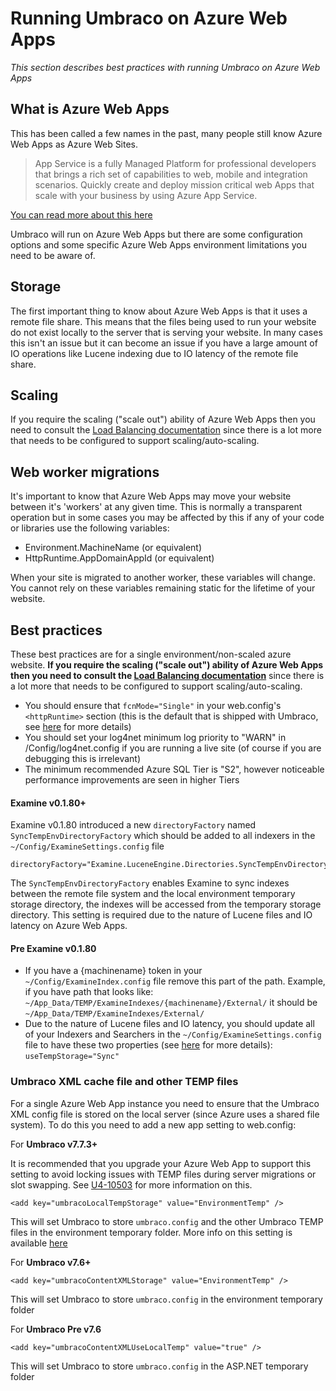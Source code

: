 # Running Umbraco on Azure Web Apps

_This section describes best practices with running Umbraco on Azure Web Apps_

## What is Azure Web Apps

This has been called a few names in the past, many people still know Azure Web Apps as Azure Web Sites. 

> App Service is a fully Managed Platform for professional developers that brings a rich set of capabilities to web, mobile and integration scenarios. Quickly create and deploy mission critical web Apps that scale with your business by using Azure App Service.

[You can read more about this here](https://azure.microsoft.com/en-us/documentation/articles/app-service-web-overview/)

Umbraco will run on Azure Web Apps but there are some configuration options and some specific Azure Web Apps environment limitations you need to be aware of.

## Storage

The first important thing to know about Azure Web Apps is that it uses a remote file share. 
This means that the files being used to run your website do not exist locally to the server that is serving your website.
In many cases this isn't an issue but it can become an issue if you have a large amount of IO operations like Lucene indexing
due to IO latency of the remote file share.

## Scaling

If you require the scaling ("scale out") ability of Azure Web Apps then you need to consult 
the [Load Balancing documentation](load-balancing.md) since there is a lot more that needs
to be configured to support scaling/auto-scaling.

## Web worker migrations

It's important to know that Azure Web Apps may move your website between it's 'workers' at any
given time. This is normally a transparent operation but in some cases you may be affected by this 
if any of your code or libraries use the following variables:

* Environment.MachineName (or equivalent)
* HttpRuntime.AppDomainAppId (or equivalent)

When your site is migrated to another worker, these variables will change. 
You cannot rely on these variables remaining static for the lifetime of your website.


## Best practices

These best practices are for a single environment/non-scaled azure website. __If you require the scaling ("scale out") 
ability of Azure Web Apps then you need to consult the 
[Load Balancing documentation](load-balancing.md)__ since there is a lot more that needs
to be configured to support scaling/auto-scaling.

* You should ensure that `fcnMode="Single"` in your web.config's `<httpRuntime>` section (this is the default that is shipped with Umbraco, see [here](http://shazwazza.com/post/all-about-aspnet-file-change-notification-fcn/) for more details)
* You should set your log4net minimum log priority to "WARN" in /Config/log4net.config if you are running a live site (of course if you are debugging this is irrelevant)
* The minimum recommended Azure SQL Tier is "S2", however noticeable performance improvements are seen in higher Tiers 

#### Examine v0.1.80+ ####

Examine v0.1.80 introduced a new `directoryFactory` named `SyncTempEnvDirectoryFactory` which should be added to all indexers in the `~/Config/ExamineSettings.config` file

    directoryFactory="Examine.LuceneEngine.Directories.SyncTempEnvDirectoryFactory,Examine"

The `SyncTempEnvDirectoryFactory` enables Examine to sync indexes between the remote file system and the local environment temporary storage directory, the indexes will be accessed from the temporary storage directory. This setting is required due to the nature of Lucene files and IO latency on Azure Web Apps.

#### Pre Examine v0.1.80 ####

* If you have a {machinename} token in your `~/Config/ExamineIndex.config` file remove this part of the path. Example, if you have path that looks like: `~/App_Data/TEMP/ExamineIndexes/{machinename}/External/` it should be `~/App_Data/TEMP/ExamineIndexes/External/` 
* Due to the nature of Lucene files and IO latency, you should update all of your Indexers and Searchers in the `~/Config/ExamineSettings.config` file to have these two properties (see [here](http://issues.umbraco.org/issue/U4-7614) for more details): `useTempStorage="Sync"`

### Umbraco XML cache file and other TEMP files

For a single Azure Web App instance you need to ensure that the Umbraco XML config file is stored on the local server (since Azure uses a shared file system). To do this you need to add a new app setting to web.config:

For **Umbraco v7.7.3+**

It is recommended that you upgrade your Azure Web App to support this setting to avoid locking issues with TEMP files during server migrations or slot swapping. See [U4-10503](http://issues.umbraco.org/issue/U4-10503) for more information on this.

	<add key="umbracoLocalTempStorage" value="EnvironmentTemp" />

This will set Umbraco to store `umbraco.config` and the other Umbraco TEMP files in the environment temporary folder. More info on this setting is available [here](../../../Reference/Config/webconfig/index.md#umbracolocaltempstorage-umbraco-v773)

For **Umbraco v7.6+**

	<add key="umbracoContentXMLStorage" value="EnvironmentTemp" />

This will set Umbraco to store `umbraco.config` in the environment temporary folder

For **Umbraco Pre v7.6**

	<add key="umbracoContentXMLUseLocalTemp" value="true" /> 

This will set Umbraco to store `umbraco.config` in the ASP.NET temporary folder
